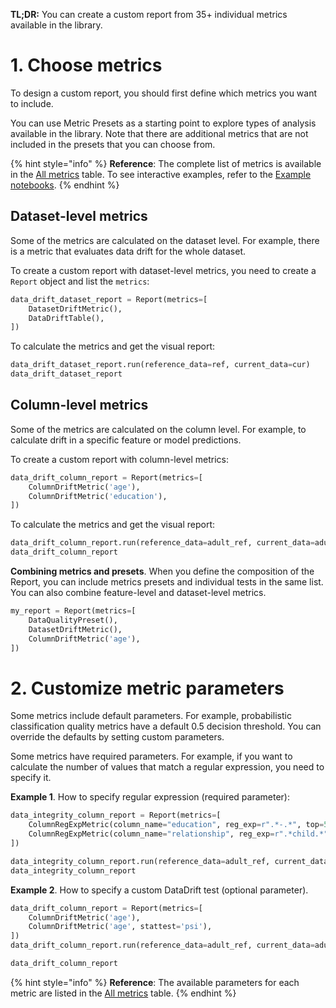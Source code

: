 **TL;DR:** You can create a custom report from 35+ individual metrics available in the library.  

# 1. Choose metrics

To design a custom report, you should first define which metrics you want to include. 

You can use Metric Presets as a starting point to explore types of analysis available in the library. Note that there are additional metrics that are not included in the presets that you can choose from. 

{% hint style="info" %} 
**Reference**: The complete list of metrics is available in the [All metrics](../reference/all-metrics.md) table. To see interactive examples, refer to the [Example notebooks](../examples/examples.md).
{% endhint %}

## Dataset-level metrics

Some of the metrics are calculated on the dataset level. For example, there is a metric that evaluates data drift for the whole dataset.

To create a custom report with dataset-level metrics, you need to create a `Report` object and list the `metrics`:    

```python
data_drift_dataset_report = Report(metrics=[
    DatasetDriftMetric(),
    DataDriftTable(),    
])
```

To calculate the metrics and get the visual report:

```python
data_drift_dataset_report.run(reference_data=ref, current_data=cur)
data_drift_dataset_report
```

## Column-level metrics

Some of the metrics are calculated on the column level. For example, to calculate drift in a specific feature or model predictions.

To create a custom report with column-level metrics:

```python
data_drift_column_report = Report(metrics=[
    ColumnDriftMetric('age'),
    ColumnDriftMetric('education'),   
])
```

To calculate the metrics and get the visual report:

```python
data_drift_column_report.run(reference_data=adult_ref, current_data=adult_cur)
data_drift_column_report
```

**Combining metrics and presets**. When you define the composition of the Report, you can include metrics presets and individual tests in the same list. You can also combine feature-level and dataset-level metrics. 

```python
my_report = Report(metrics=[
    DataQualityPreset(),
    DatasetDriftMetric(),
    ColumnDriftMetric('age'),
])
```

# 2. Customize metric parameters

Some metrics include default parameters. For example, probabilistic classification quality metrics have a default 0.5 decision threshold. You can override the defaults by setting custom parameters. 

Some metrics have required parameters. For example, if you want to calculate the number of values that match a regular expression, you need to specify it. 

**Example 1**. How to specify regular expression (required parameter):

```python
data_integrity_column_report = Report(metrics=[
    ColumnRegExpMetric(column_name="education", reg_exp=r".*-.*", top=5),
    ColumnRegExpMetric(column_name="relationship", reg_exp=r".*child.*")
])

data_integrity_column_report.run(reference_data=adult_ref, current_data=adult_cur)
data_integrity_column_report
```

**Example 2**. How to specify a custom DataDrift test (optional parameter). 

```python
data_drift_column_report = Report(metrics=[
    ColumnDriftMetric('age'),
    ColumnDriftMetric('age', stattest='psi'),
])
data_drift_column_report.run(reference_data=adult_ref, current_data=adult_cur)

data_drift_column_report
```

{% hint style="info" %} 
**Reference**: The available parameters for each metric are listed in the [All metrics](../reference/all-metrics.md) table.
{% endhint %}
